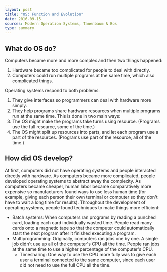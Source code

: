 ```yaml
---
layout: post
title: "OS: Function and Evolution"
date: 2016-09-15
sources: Modern Operation Systems, Tanenbaum & Bos
type: summary
---
```


## What do OS do?

Computers became more and more complex and then two things happened:


1. Hardware became too complicated for people to deal with directly.
2. Computers could run multiple programs at the same time, which also complicated things.

Operating systems respond to both problems:


1. They give interfaces so programmers can deal with hardware more simply.
2. They help programs share hardware resources when multiple programs run at the same time. This is done in two main ways:
  1. The OS might make the programs take turns using resource. (Programs use the full resource, some  of the time.)
  2. The OS might split up resources into parts, and let each program use a part of the resources. (Programs use part of the resource, all of the time.)

## How did OS develop?
At first, computers did not have operating systems and people interacted directly with hardware. As computers became more complicated, people developed operating systems to abstract away the complexity. As computers became cheaper, human labor became comparatively more expensive so manufacturers found ways to use less human time (for example, giving each person their own terminal or computer so they don't have to wait a long time for results). 
Throughout the development of operating systems, people found techniques to make things more efficient:

* Batch systems: When computers ran programs by reading a punched card, loading each card individually wasted time. People read many cards onto a magnetic tape so that the computer could automatically start the next program after it finished executing a program.
* Multiprogramming: Originally, computers ran jobs one by one. A single job didn't use up all of the computer's CPU all the time. People ran jobs at the same time to use a higher percentage of the computer's CPU.
  * Timesharing: One way to use the CPU more fully was to give each user a terminal connected to the same computer, since each user did not need to use the full CPU all the time.

